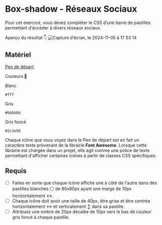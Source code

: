 # Box-shadow - Réseaux Sociaux
Pour cet exercice, vous devez compléter le CSS d’une barre de pastilles permettant d’accéder à divers réseaux sociaux.

Aperçu du résultat 👇
![Capture d’écran, le 2024-11-05 à 17 53 14](https://github.com/user-attachments/assets/0def327b-c3cb-4d05-8fc3-312ccd8cb28f)

## Matériel

[Pen de départ](https://codepen.io/tim-momo/pen/xxJJzVZ?editors=1100)

Couleurs 🎨

Blanc

```
#fff
```

Gris

```
#bbbbbb
```

Gris foncé

```
#2c3e50
```
  
Chaque icône que vous voyez dans le Pen de départ est en fait un caractère texte provenant de la librairie **Font Awesome**. Lorsque cette librairie est chargée dans un projet, elle agit comme une police de texte permettant d'afficher certaines icônes à partir de classes CSS spécifiques.

## Requis
* [ ] Faites en sorte que chaque icône affiche une à côté de l'autre dans des pastilles blanches ⚪️ de 80x80px ayant une marge de 10px horizontalement ↔️.
* [ ] Chaque icône doit avoir une taille de 40px, être grise et être centrée horizontalement ↔️ et verticalement ↕️ dans sa pastille.
* [ ] Attribuez une ombre de 20px décalée de 10px vers le bas de couleur gris foncé à chaque pastille.
